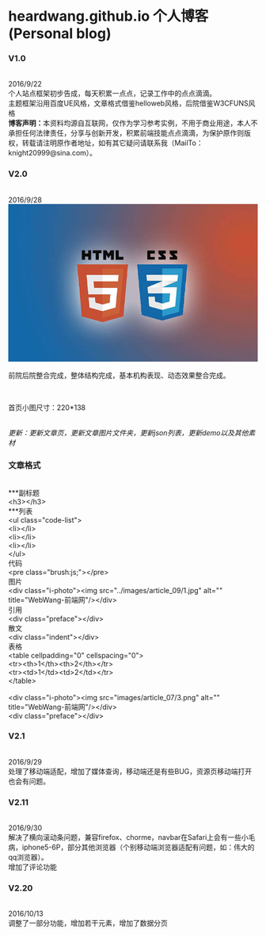 # heardwang.github.io 个人博客 (Personal blog)
<h3>V1.0</h3><br>
2016/9/22<br>
个人站点框架初步告成，每天积累一点点，记录工作中的点点滴滴。<br>
主题框架沿用百度UE风格，文章格式借鉴helloweb风格，后院借鉴W3CFUNS风格<br>
<span><strong>博客声明：</strong>本资料均源自互联网，仅作为学习参考实例，不用于商业用途，本人不承担任何法律责任，分享与创新开发，积累前端技能点点滴滴，为保护原作则版权，转载请注明原作者地址，如有其它疑问请联系我（MailTo：knight20999@sina.com）。</span><br>
<h3>V2.0</h3><br>
2016/9/28<br>
<img class="" src='images/h5c3.jpg' alt='' width='550px'><br>
<p>前院后院整合完成，整体结构完成，基本机构表现、动态效果整合完成。</p><br>
<p>首页小图尺寸：220*138</p><br>
<i>更新：更新文章页，更新文章图片文件夹，更新json列表，更新demo以及其他素材</i><br>
<h3>文章格式</h3><br>
***副标题<br>
&lt;h3>&lt;/h3><br>
***列表<br>
&lt;ul class="code-list"><br>
&lt;li>&lt;/li><br>
&lt;li>&lt;/li><br>
&lt;li>&lt;/li><br>
&lt;/ul><br>
代码<br>
&lt;pre class="brush:js;">&lt;/pre><br>
图片<br>
&lt;div class="i-photo">&lt;img src="../images/article_09/1.jpg" alt="" title="WebWang-前端网"/>&lt;/div><br>
引用<br>
&lt;div class="preface">&lt;/div><br>
散文<br>
&lt;div class="indent">&lt;/div><br>
表格<br>
&lt;table cellpadding="0" cellspacing="0"><br>
&lt;tr>&lt;th>1&lt;/th>&lt;th>2&lt;/th>&lt;/tr><br>
&lt;tr>&lt;td>1&lt;/td>&lt;td>2&lt;/td>&lt;/tr><br>
&lt;/table><br>
<br>
&lt;div class="i-photo">&lt;img src="images/article_07/3.png" alt="" title="WebWang-前端网"/>&lt;/div><br>
&lt;div class="preface">&lt;/div><br>
<h3>V2.1</h3><br>
2016/9/29<br>
处理了移动端适配，增加了媒体查询，移动端还是有些BUG，资源页移动端打开也会有问题。<br>
<h3>V2.11</h3><br>
2016/9/30<br>
解决了横向滚动条问题，兼容firefox、chorme，navbar在Safari上会有一些小毛病，iphone5-6P，部分其他浏览器（个别移动端浏览器适配有问题，如：伟大的qq浏览器）。<br>
增加了评论功能<br>
<h3>V2.20</h3><br>
2016/10/13<br>
调整了一部分功能，增加若干元素，增加了数据分页<br>
